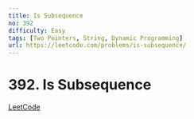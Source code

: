 ```yaml
---
title: Is Subsequence
no: 392
difficulty: Easy
tags: [Two Pointers, String, Dynamic Programming]
url: https://leetcode.com/problems/is-subsequence/
---
```


# 392. Is Subsequence

[LeetCode](https://leetcode.com/problems/is-subsequence/)

